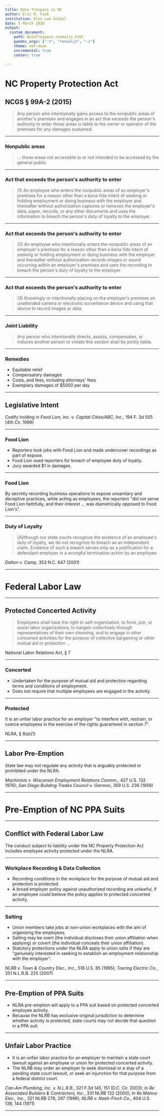 ```yaml
---
title: Data Trespass in NC
author: Eric M. Fink
institution: Elon Law School 
date: 5 March 2020
output: 
  custom_document:
    path: DataTrespass.revealjs.html
    pandoc_args: ["-t", "revealjs", "-s"]
    theme: emf-moon
    incremental: true
    center: true
    
---
```


# NC Property Protection Act 
## NCGS § 99A-2 (2015)

> Any person who intentionally gains access to the nonpublic areas of another's premises and engages in an act that exceeds the person's authority to enter those areas is liable to the owner or operator of the premises for any damages sustained.


*** 

### Nonpublic areas 

> ... those areas not accessible to or not intended to be accessed by the general public.

*** 

### Act that exceeds the person's authority to enter

> (1) An employee who enters the nonpublic areas of an employer's premises for a reason other than a bona fide intent of seeking or holding employment or doing business with the employer and thereafter without authorization captures or removes the employer's data, paper, records, or any other documents and uses the information to breach the person's duty of loyalty to the employer.


*** 

### Act that exceeds the person's authority to enter

> (2) An employee who intentionally enters the nonpublic areas of an employer's premises for a reason other than a bona fide intent of seeking or holding employment or doing business with the employer and thereafter without authorization records images or sound occurring within an employer's premises and uses the recording to breach the person's duty of loyalty to the employer.

*** 

### Act that exceeds the person's authority to enter

> (3) Knowingly or intentionally placing on the employer's premises an unattended camera or electronic surveillance device and using that device to record images or data.

*** 

### Joint Liability 

> Any person who intentionally directs, assists, compensates, or induces another person to violate this section shall be jointly liable. 

*** 

### Remedies 

- Equitable relief
- Compensatory damages
- Costs, and fees, including attorneys' fees 
- Exemplary damages of $5000 per day 

*** 

## Legislative Intent 

Codify holding in _Food Lion, Inc. v. Capital Cities/ABC, Inc_., 194 F. 3d 505 (4th Cir. 1999) 

*** 

### Food Lion

- Reporters took jobs with Food Lion and made undercover recordings as part of expose. 
- Food Lion sued reporters for breach of employee duty of loyalty.
- Jury awarded $1 in damages.

*** 

### Food Lion

By secretly recording business operations to expose unsanitary and deceptive practices, while acting as employees, the reporters "did not serve Food Lion faithfully, and their interest ... was diametrically opposed to Food Lion's".

*** 

### Duty of Loyalty 

> [A]lthough our state courts recognize the existence of an employee's duty of loyalty, we do not recognize its breach as an independent claim. Evidence of such a breach serves only as a justification for a defendant-employer in a wrongful termination action by an employee.

_Dalton v. Camp_, 353 N.C. 647 (2001) 

*** 

# Federal Labor Law 

*** 

## Protected Concerted Activity 

> Employees shall have the right to self-organization, to form, join, or assist labor organizations, to bargain collectively through representatives of their own choosing, and to engage in other concerted activities for the purpose of collective bargaining or other mutual aid or protection ... 

National Labor Relations Act, § 7  

*** 

### Concerted 

- Undertaken for the purpose of mutual aid and protection regarding terms and conditions of employment.
- Does not require that multiple employees are engaged in the activity.

*** 

### Protected 

It is an unfair labor practice for an employer "to interfere with, restrain, or coerce employees in the exercise of the rights guaranteed in section 7".

NLRA, § 8(a)(1)

*** 

## Labor Pre-Emption 

State law may not regulate any activity that is arguably protected or prohibited under the NLRA.

_Machinists v. Wisconsin Employment Relations Commn._, 427 U.S. 132 1976); _San Diego Building Trades Council v. Garmon_, 359 U.S. 236 (1959)

*** 

# Pre-Emption of NC PPA Suits

*** 

## Conflict with Federal Labor Law 

The conduct subject to liability under the NC Property Protection Act includes employee activity protected under the NLRA.

*** 

### Workplace Recording & Data Collection 

- Recording conditions in the workplace for the purpose of mutual aid and protection is protected.
- A broad employer policy against unauthorized recording are unlawful, if an employee could believe the policy applies to protected concerted activity. 

*** 

### Salting 

- Union members take jobs at non-union workplaces with the aim of organizing the employees. 
- Salting may be overt (the individual discloses their union affiliation when applying) or covert (the individual conceals their union affiliation). 
- Statutory protections under the NLRA apply to union salts if they are "genuinely interested in seeking to establish an employment relationship with the employer".
 
_NLRB v. Town & Country Elec., Inc_., 516 U.S. 85 (1995); _Toering Electric Co._, 351 N.L.R.B. 225 (2007) 

*** 

## Pre-Emption of PPA Suits 

- NLRA pre-emption will apply to a PPA suit based on protected concerted employee activity. 
- Because the NLRB has exclusive original jurisdiction to determine whether activity is protected, state courts may not decide that question in a PPA suit. 

*** 

## Unfair Labor Practice 

- It is an unfair labor practice for an employer to maintain a state court lawsuit against an employee or union for protected concerted activity. 
- The NLRB may order an employer to seek dismissal or a stay of a pending state court lawsuit, or seek an injunction for that purpose from a federal district court. 

_Can-Am Plumbing, Inc. v. N.L.R.B._, 321 F.3d 145, 151 (D.C. Cir. 2003);  _In Re Associated Builders & Contractors, Inc._, 331 NLRB 132 (2000); _In Re Manno Elec., Inc._, 321 NLRB 278, 297 (1996); _NLRB v. Nash-Finch Co._, 404 U.S. 138, 144 (1971)

*** 
